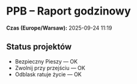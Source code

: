 # PPB – Raport godzinowy
**Czas (Europe/Warsaw):** 2025-09-24 11:19

## Status projektów
- Bezpieczny Pieszy — OK
- Zwolnij przy przejściu — OK
- Odblask ratuje życie — OK

